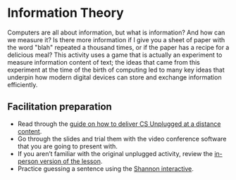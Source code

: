 # Information Theory

Computers are all about information, but what is information?
And how can we measure it?
Is there more information if I give you a sheet of paper with the word "blah" repeated a thousand times, or if the paper has a recipe for a delicious meal?
This activity uses a game that is actually an experiment to measure information content of text; the ideas that came from this experiment at the time of the birth of computing led to many key ideas that underpin how modern digital devices can store and exchange information efficiently.

## Facilitation preparation

- Read through the [guide on how to deliver CS Unplugged at a distance content]('at_a_distance:delivery-guide').
- Go through the slides and trial them with the video conference software that you are going to present with.
- If you aren’t familiar with the original unplugged activity, review the [in-person version of the lesson]('at_home:activity' 'guess-the-sentence').
- Practice guessing a sentence using the [Shannon interactive](https://www.csfieldguide.org.nz/en/interactives/shannon-experiment/).
